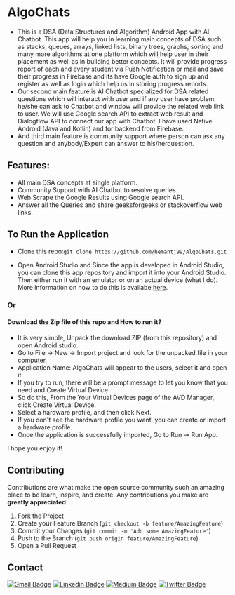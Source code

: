 # AlgoChats
- This is a DSA (Data Structures and Algorithm) Android App with AI Chatbot. This app will help you in learning main concepts of DSA such as stacks, queues, arrays, linked lists, binary trees, graphs, sorting and many more algorithms at one platform which will help user in their placement as well as in building better concepts. It will provide progress report of each and every student via Push Notification or mail and save their progress in Firebase and its have Google auth to sign up and register as well as login which help us in storing progress reports.
- Our second main feature is AI Chatbot specialized for DSA related questions which will interact with user and if any user have problem, he/she can ask to Chatbot and window will provide the related web link to user. We will use Google search API to extract web result and Dialogflow API to connect our app with Chatbot. I have used Native Android (Java and Kotlin) and for backend from Firebase.
- And third main feature is community support where person can ask any question and anybody/Expert can answer to his/herquestion.

## Features:
- All main DSA concepts at single platform.
- Community Support with AI Chatbot to resolve queries.
- Web Scrape the Google Results using Google search API.
- Answer all the Queries and share geeksforgeeks or stackoverflow web links.

## To Run the Application

- Clone this repo:`git clone https://github.com/hemantj99/AlgoChats.git`

- Open Android Studio and Since the app is developed in Android Studio, you can clone this app repository and import it into your Android Studio. Then either run it with an emulator or on an actual device (what I do). More information on how to do this is availabe [here](https://developer.android.com/studio/run).

### Or

#### Download the Zip file of this repo and How to run it? 

- It is very simple, Unpack the download ZIP (from this repository) and open Android studio.
- Go to File -> New -> Import project and look for the unpacked file in your computer.
- Application Name: AlgoChats will appear to the users, select it and open it.
- If you try to run, there will be a prompt message to let you know that you need and Create Virtual Device.
- So do this, From the Your Virtual Devices page of the AVD Manager, click Create Virtual Device.
- Select a hardware profile, and then click Next.
- If you don't see the hardware profile you want, you can create or import a hardware profile. 
- Once the application is successfully imported, Go to Run -> Run App.


I hope you enjoy it!


<!-- CONTRIBUTING -->
## Contributing

Contributions are what make the open source community such an amazing place to be learn, inspire, and create. Any contributions you make are **greatly appreciated**.

1. Fork the Project
2. Create your Feature Branch (`git checkout -b feature/AmazingFeature`)
3. Commit your Changes (`git commit -m 'Add some AmazingFeature'`)
4. Push to the Branch (`git push origin feature/AmazingFeature`)
5. Open a Pull Request

<!-- CONTACT -->
## Contact
[![Gmail Badge](https://img.shields.io/badge/hemantjain1999@gmail.com-30302f?style=flat&logo=Gmail&logoColor=white)](mailto:hemantjain1999@gmail.com)
[![Linkedin Badge](https://img.shields.io/badge/hemantjain99-30302f?style=flat&logo=linkedin)](https://linkedin.com/in/hemantjain99/)
[![Medium Badge](https://img.shields.io/badge/hemantjain1999-30302f?style=flat&logo=medium)](https://medium.com/@hemantjain1999)
[![Twitter Badge](https://img.shields.io/badge/hemantjain1999-30302f?style=flat&logo=twitter&logoColor=white)](https://twitter.com/hemantjain1999)
